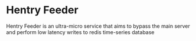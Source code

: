 # Hentry Feeder


Hentry Feeder is an ultra-micro service that aims to bypass the main server and perform low latency writes to redis time-series database